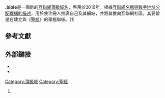 **.bible**是一個新的[互聯網頂級](https://zh.wikipedia.org/wiki/互聯網 "wikilink")[域名](../Page/域名.md "wikilink")，啓用於2016年。根據[互聯網名稱與數字地址分配機構的描述](https://zh.wikipedia.org/wiki/互聯網名稱與數字地址分配機構 "wikilink")，用於使注冊人推廣自己及其網站，并將其推向互聯網社區。其要旨是在建立與《[聖經](https://zh.wikipedia.org/wiki/聖經 "wikilink")》的積極聯係。\[1\]

## 參考文獻

## 外部鏈接

  -
  -
[Category:頂級域](https://zh.wikipedia.org/wiki/Category:頂級域 "wikilink")
[Category:聖經](https://zh.wikipedia.org/wiki/Category:聖經 "wikilink")

1.